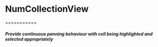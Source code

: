 # NumCollectionView
===========
##### Provide continuous panning behaviour with cell being highlighted and selected appropriately
